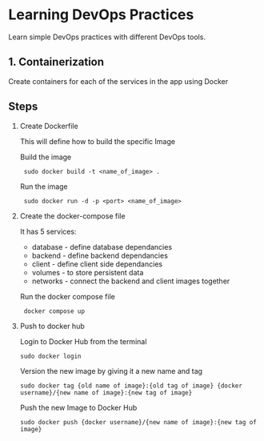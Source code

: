 # Learning DevOps Practices

Learn simple DevOps practices with different DevOps tools.


## 1. Containerization

 Create containers for each of the services in the app using Docker
 ## Steps
 1. Create Dockerfile

	This will define how to build the specific Image

    Build the image
    ```
     sudo docker build -t <name_of_image> .
     ```
    Run the image
    ```
     sudo docker run -d -p <port> <name_of_image>
     ```
        


 2. Create the docker-compose file
     
     It has 5 services: 
    * database - define database dependancies
    * backend - define backend dependancies
    * client - define client side dependancies
    * volumes - to store persistent data
    * networks - connect the backend and client images together
    
    Run the docker compose file
    ```
     docker compose up
     ```

 3. Push to docker hub

    Login to Docker Hub from the terminal
      ```
      sudo docker login
      ```
    Version the new image by giving it a new name and tag
   
      ```
      sudo docker tag {old name of image}:{old tag of image} {docker username}/{new name of image}:{new tag of image}
      ```
    Push the new Image  to Docker Hub
   
      ```
      sudo docker push {docker username}/{new name of image}:{new tag of image}
      ```
 